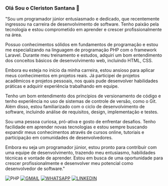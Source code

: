 ### Olá Sou o Cleriston Santana 👋
"Sou um programador júnior entusiasmado e dedicado, que recentemente ingressou na carreira de desenvolvimento de software. Tenho paixão pela tecnologia e estou comprometido em aprender e crescer profissionalmente na área.

Possuo conhecimentos sólidos em fundamentos de programação e estou me especializando na linguagem de programação PHP com o framework Laravel. Durante meu treinamento e estudos, adquiri um bom entendimento dos conceitos básicos de desenvolvimento web, incluindo HTML, CSS.

Embora eu esteja no início da minha carreira, estou ansioso para aplicar meus conhecimentos em projetos reais. Já participei de projetos acadêmicos e projetos pessoais, nos quais pude desenvolver habilidades práticas e adquirir experiência trabalhando em equipe.

Tenho um bom entendimento dos princípios de versionamento de código e tenho experiência no uso de sistemas de controle de versão, como o Git. Além disso, estou familiarizado com o ciclo de desenvolvimento de software, incluindo análise de requisitos, design, implementação e testes.

Sou uma pessoa curiosa, pró-ativa e gosto de enfrentar desafios. Tenho facilidade em aprender novas tecnologias e estou sempre buscando expandir meus conhecimentos através de cursos online, tutoriais e participação em comunidades de desenvolvedores.

Embora eu seja um programador júnior, estou pronto para contribuir com uma equipe de desenvolvimento, trazendo meu entusiasmo, habilidades técnicas e vontade de aprender. Estou em busca de uma oportunidade para crescer profissionalmente e desenvolver meu potencial como desenvolvedor de software."

![PHP](https://img.shields.io/badge/PHP-777BB4?style=for-the-badge&logo=php&logoColor=white)
[![GMAIL](https://img.shields.io/badge/Gmail-D14836?style=for-the-badge&logo=gmail&logoColor=white)](https://mail.google.com/mail/u/0/#inbox)
[![WHATSAPP](https://img.shields.io/badge/WhatsApp-25D366?style=for-the-badge&logo=whatsapp&logoColor=white)](https://api.whatsapp.com/send?phone=+556992146319)
[![LINKEDIN](https://img.shields.io/badge/LinkedIn-0077B5?style=for-the-badge&logo=linkedin&logoColor=white)](https://www.linkedin.com/in/cleriston-santana-786b0720a/)
